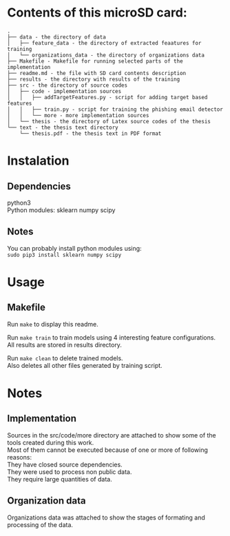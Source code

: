# Contents of this microSD card:
```
.
├── data - the directory of data
│   ├── feature_data - the directory of extracted feaatures for training 
│   └── organizations_data - the directory of organizations data
├── Makefile - Makefile for running selected parts of the implementation
├── readme.md - the file with SD card contents description
├── results - the directory with results of the training
├── src - the directory of source codes
│   ├── code - implementation sources
│   │   ├── addTargetFeatures.py - script for adding target based features
│   │   ├── train.py - script for training the phishing email detector
│   │   └── more - more implementation sources
│   └── thesis - the directory of Latex source codes of the thesis
└── text - the thesis text directory
    └── thesis.pdf - the thesis text in PDF format
```

# Instalation 
## Dependencies
python3  
Python modules: sklearn numpy scipy

## Notes
You can probably install python modules using:   
`sudo pip3 install sklearn numpy scipy`

# Usage
## Makefile
Run `make` to display this readme.  

Run `make train` to train models using 4 interesting feature configurations.  
All results are stored in results directory.

Run `make clean` to delete trained models.  
Also deletes all other files generated by training script.

# Notes
## Implementation
Sources in the src/code/more directory are attached to show some of the tools created during this work.  
Most of them cannot be executed because of one or more of following reasons:  
They have closed source dependencies.  
They were used to process non public data.  
They require large quantities of data.  

## Organization data
Organizations data was attached to show the stages of formating and processing of the data.  
